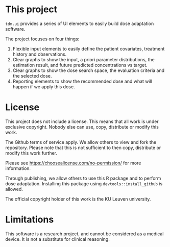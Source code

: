 # This project
`tdm.ui` provides a series of UI elements to easily build dose adaptation software.

The project focuses on four things:

1. Flexible input elements to easily define the patient covariates, treatment history and observations.
2. Clear graphs to show the input, a priori parameter distributions, the estimation result, and future predicted concentrations vs target.
3. Clear graphs to show the dose search space, the evaluation criteria and the selected dose.
4. Reporting elements to show the recommended dose and what will happen if we apply this dose.

# License
This project does not include a license. This means that all work is under exclusive copyright. Nobody else can use, copy, distribute or modify this work.

The Github terms of service apply. We allow others to view and fork the repository. Please note that this is not sufficient to then copy, distribute or modify this work further.

Please see https://choosealicense.com/no-permission/ for more information.

Through publishing, we allow others to use this R package and to perform dose adaptation. Installing this package using `devtools::install_github` is allowed.

The official copyright holder of this work is the KU Leuven university.

# Limitations
This software is a research project, and cannot be considered as a medical device. It is not a substitute for clinical reasoning.
